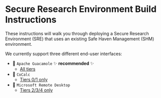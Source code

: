 # Secure Research Environment Build Instructions

These instructions will walk you through deploying a Secure Research Environment (SRE) that uses an existing Safe Haven Management (SHM) environment.

We currently support three different end-user interfaces:

+ :avocado: `Apache Guacamole` :sparkles: **recommended** :sparkles:
  + [All tiers](how-to-deploy-sre-apache-guacamole.md)
+ :beginner: `CoCalc`
  + [Tiers 0/1 only](how-to-deploy-sre-cocalc.md)
+ :bento: `Microsoft Remote Desktop`
  + [Tiers 2/3/4 only](how-to-deploy-sre-microsoft-rds.md)
